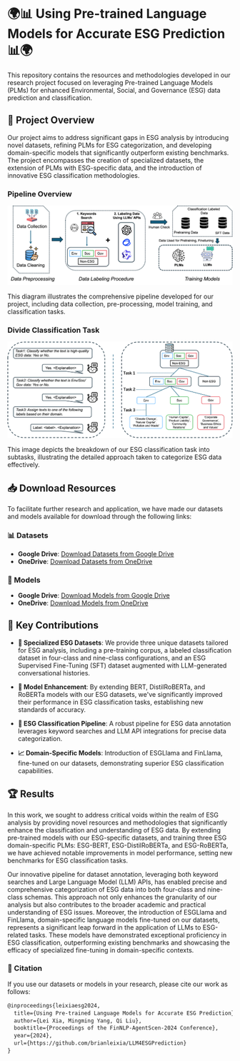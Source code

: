 # 🌍📊 Using Pre-trained Language Models for Accurate ESG Prediction 📊🌍

This repository contains the resources and methodologies developed in our research project focused on leveraging Pre-trained Language Models (PLMs) for enhanced Environmental, Social, and Governance (ESG) data prediction and classification.

## 📄 Project Overview

Our project aims to address significant gaps in ESG analysis by introducing novel datasets, refining PLMs for ESG categorization, and developing domain-specific models that significantly outperform existing benchmarks. The project encompasses the creation of specialized datasets, the extension of PLMs with ESG-specific data, and the introduction of innovative ESG classification methodologies.

### Pipeline Overview

![Pipeline Overview](images/flowchat.png)

This diagram illustrates the comprehensive pipeline developed for our project, including data collection, pre-processing, model training, and classification tasks.

### Divide Classification Task

![Divide Classification Task](images/divideTask.png)

This image depicts the breakdown of our ESG classification task into subtasks, illustrating the detailed approach taken to categorize ESG data effectively.

## 📥 Download Resources

To facilitate further research and application, we have made our datasets and models available for download through the following links:

### 📊 Datasets

- **Google Drive**: [Download Datasets from Google Drive](https://drive.google.com/drive/folders/1PWQqt_1GQvmARwYpni1n9QlHO2J-n9Ni?usp=drive_link)
- **OneDrive**: [Download Datasets from OneDrive](https://connecthkuhk-my.sharepoint.com/:f:/g/personal/u26125xl_connect_hku_hk/EoXJsx9B--ZCgI80Mom0nswBkYwPiiu8Uo1hr4Dtjlo45Q?e=pldO3e)

### 🧠 Models

- **Google Drive**: [Download Models from Google Drive](https://drive.google.com/drive/folders/1rMFWsNnmiABWESJxxqjjbRcT_nsrMfq8?usp=sharing)
- **OneDrive**: [Download Models from OneDrive](https://connecthkuhk-my.sharepoint.com/:f:/g/personal/u26125xl_connect_hku_hk/EjzzNw9N0yRLkaP3amdeguEB5TpVqsCvUX7Z5TvJCeLb4w?e=DGqDvg)

## 🎯 Key Contributions

- **📂 Specialized ESG Datasets**: We provide three unique datasets tailored for ESG analysis, including a pre-training corpus, a labeled classification dataset in four-class and nine-class configurations, and an ESG Supervised Fine-Tuning (SFT) dataset augmented with LLM-generated conversational histories.

- **🚀 Model Enhancement**: By extending BERT, DistilRoBERTa, and RoBERTa models with our ESG datasets, we've significantly improved their performance in ESG classification tasks, establishing new standards of accuracy.

- **🔧 ESG Classification Pipeline**: A robust pipeline for ESG data annotation leverages keyword searches and LLM API integrations for precise data categorization.

- **📈 Domain-Specific Models**: Introduction of ESGLlama and FinLlama, fine-tuned on our datasets, demonstrating superior ESG classification capabilities.

## 🏆 Results

In this work, we sought to address critical voids within the realm of ESG analysis by providing novel resources and methodologies that significantly enhance the classification and understanding of ESG data. By extending pre-trained models with our ESG-specific datasets, and training three ESG domain-specific PLMs: ESG-BERT, ESG-DistilRoBERTa, and ESG-RoBERTa, we have achieved notable improvements in model performance, setting new benchmarks for ESG classification tasks.

Our innovative pipeline for dataset annotation, leveraging both keyword searches and Large Language Model (LLM) APIs, has enabled precise and comprehensive categorization of ESG data into both four-class and nine-class schemas. This approach not only enhances the granularity of our analysis but also contributes to the broader academic and practical understanding of ESG issues. Moreover, the introduction of ESGLlama and FinLlama, domain-specific language models fine-tuned on our datasets, represents a significant leap forward in the application of LLMs to ESG-related tasks. These models have demonstrated exceptional proficiency in ESG classification, outperforming existing benchmarks and showcasing the efficacy of specialized fine-tuning in domain-specific contexts.

### 📑 Citation

If you use our datasets or models in your research, please cite our work as follows:

```latex
@inproceedings{leixiaesg2024,
  title={Using Pre-trained Language Models for Accurate ESG Prediction},
  author={Lei Xia, Mingming Yang, Qi Liu},
  booktitle={Proceedings of the FinNLP-AgentScen-2024 Conference},
  year={2024},
  url={https://github.com/brianleixia/LLM4ESGPrediction}
}
```
